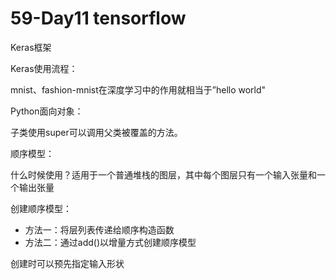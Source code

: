 # 59-Day11 tensorflow

Keras框架

Keras使用流程：

mnist、fashion-mnist在深度学习中的作用就相当于”hello world"

Python面向对象：

子类使用super可以调用父类被覆盖的方法。

顺序模型：

什么时候使用？适用于一个普通堆栈的图层，其中每个图层只有一个输入张量和一个输出张量

创建顺序模型：

- 方法一：将层列表传递给顺序构造函数
- 方法二：通过add()以增量方式创建顺序模型

创建时可以预先指定输入形状

